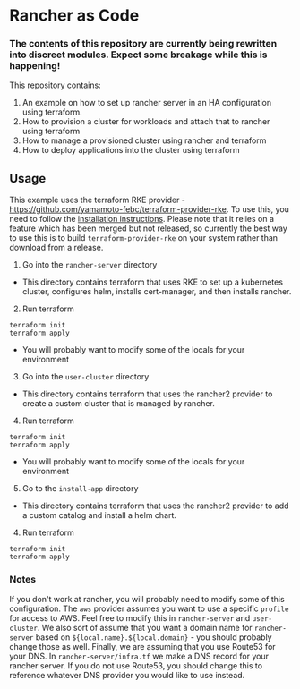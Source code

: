 # Rancher as Code

### The contents of this repository are currently being rewritten into discreet modules. Expect some breakage while this is happening!

This repository contains:

1. An example on how to set up rancher server in an HA configuration using terraform.
2. How to provision a cluster for workloads and attach that to rancher using terraform
3. How to manage a provisioned cluster using rancher and terraform
4. How to deploy applications into the cluster using terraform

## Usage
This example uses the terraform RKE provider - https://github.com/yamamoto-febc/terraform-provider-rke. To use this, you need to follow the [installation instructions](https://github.com/yamamoto-febc/terraform-provider-rke#installation). Please note that it relies on a feature which has been merged but not released, so currently the best way to use this is to build `terraform-provider-rke` on your system rather than download from a release.

1. Go into the `rancher-server` directory
* This directory contains terraform that uses RKE to set up a kubernetes cluster, configures helm, installs cert-manager, and then installs rancher.
2. Run terraform
```
terraform init
terraform apply
```
* You will probably want to modify some of the locals for your environment

3. Go into the `user-cluster` directory
* This directory contains terraform that uses the rancher2 provider to create a custom cluster that is managed by rancher.
4. Run terraform
```
terraform init
terraform apply
```
* You will probably want to modify some of the locals for your environment

5. Go to the `install-app` directory
* This directory contains terraform that uses the rancher2 provider to add a custom catalog and install a helm chart.
4. Run terraform
```
terraform init
terraform apply
```

### Notes
If you don't work at rancher, you will probably need to modify some of this configuration. The `aws` provider assumes you want to use a specific `profile` for access to AWS. Feel free to modify this in `rancher-server` and `user-cluster`. We also sort of assume that you want a domain name for `rancher-server` based on `${local.name}.${local.domain}` - you should probably change those as well. Finally, we are assuming that you use Route53 for your DNS. In `rancher-server/infra.tf` we make a DNS record for your rancher server.  If you do not use Route53, you should change this to reference whatever DNS provider you would like to use instead.
